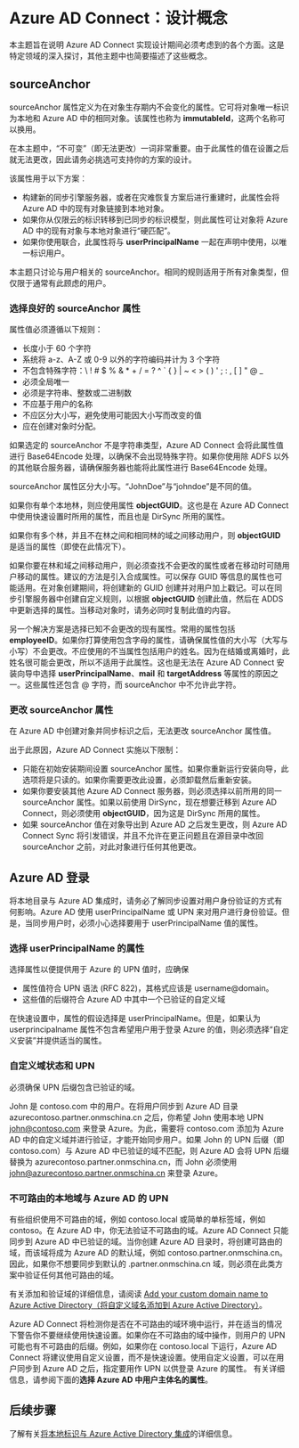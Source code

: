 <properties
   pageTitle="Azure AD Connect：设计概念 | Azure"
   description="本主题详细说明某些实现设计方面的问题"
   services="active-directory"
   documentationCenter=""
   authors="AndKjell"
   manager="stevenpo"
   editor=""/>

<tags
   ms.service="active-directory"
   ms.date="04/20/2016"
   wacn.date="06/14/2016"/>

# Azure AD Connect：设计概念
本主题旨在说明 Azure AD Connect 实现设计期间必须考虑到的各个方面。这是特定领域的深入探讨，其他主题中也简要描述了这些概念。

## <a name="sourceAnchor"></a>sourceAnchor
sourceAnchor 属性定义为在对象生存期内不会变化的属性。它可将对象唯一标识为本地和 Azure AD 中的相同对象。该属性也称为 **immutableId**，这两个名称可以换用。

在本主题中，“不可变”（即无法更改）一词非常重要。由于此属性的值在设置之后就无法更改，因此请务必挑选可支持你的方案的设计。

该属性用于以下方案︰

- 构建新的同步引擎服务器，或者在灾难恢复方案后进行重建时，此属性会将 Azure AD 中的现有对象链接到本地对象。
- 如果你从仅限云的标识转移到已同步的标识模型，则此属性可让对象将 Azure AD 中的现有对象与本地对象进行“硬匹配”。
- 如果你使用联合，此属性将与 **userPrincipalName** 一起在声明中使用，以唯一标识用户。

本主题只讨论与用户相关的 sourceAnchor。相同的规则适用于所有对象类型，但仅限于通常有此顾虑的用户。

### 选择良好的 sourceAnchor 属性
属性值必须遵循以下规则：

- 长度小于 60 个字符
- 系统将 a-z、A-Z 或 0-9 以外的字符编码并计为 3 个字符
- 不包含特殊字符：&#92; ! # $ % & * + / = ? ^ &#96; { } | ~ < > ( ) ' ; : , [ ] " @ \_
- 必须全局唯一
- 必须是字符串、整数或二进制数
- 不应基于用户的名称
- 不应区分大小写，避免使用可能因大小写而改变的值
- 应在创建对象时分配。


如果选定的 sourceAnchor 不是字符串类型，Azure AD Connect 会将此属性值进行 Base64Encode 处理，以确保不会出现特殊字符。如果你使用除 ADFS 以外的其他联合服务器，请确保服务器也能将此属性进行 Base64Encode 处理。

sourceAnchor 属性区分大小写。“JohnDoe”与“johndoe”是不同的值。

如果你有单个本地林，则应使用属性 **objectGUID**。这也是在 Azure AD Connect 中使用快速设置时所用的属性，而且也是 DirSync 所用的属性。

如果你有多个林，并且不在林之间和相同林的域之间移动用户，则 **objectGUID** 是适当的属性（即使在此情况下）。

如果你要在林和域之间移动用户，则必须查找不会更改的属性或者在移动时可随用户移动的属性。建议的方法是引入合成属性。可以保存 GUID 等信息的属性也可能适用。在对象创建期间，将创建新的 GUID 创建并对用户加上戳记。可以在同步引擎服务器中创建自定义规则，以根据 **objectGUID** 创建此值，然后在 ADDS 中更新选择的属性。当移动对象时，请务必同时复制此值的内容。

另一个解决方案是选择已知不会更改的现有属性。常用的属性包括 **employeeID**。如果你打算使用包含字母的属性，请确保属性值的大小写（大写与小写）不会更改。不应使用的不当属性包括用户的姓名。因为在结婚或离婚时，此姓名很可能会更改，所以不适用于此属性。这也是无法在 Azure AD Connect 安装向导中选择 **userPrincipalName**、**mail** 和 **targetAddress** 等属性的原因之一。这些属性还包含 @ 字符，而 sourceAnchor 中不允许此字符。


### 更改 sourceAnchor 属性
在 Azure AD 中创建对象并同步标识之后，无法更改 sourceAnchor 属性值。

出于此原因，Azure AD Connect 实施以下限制：

- 只能在初始安装期间设置 sourceAnchor 属性。如果你重新运行安装向导，此选项将是只读的。如果你需要更改此设置，必须卸载然后重新安装。
- 如果你要安装其他 Azure AD Connect 服务器，则必须选择以前所用的同一 sourceAnchor 属性。如果以前使用 DirSync，现在想要迁移到 Azure AD Connect，则必须使用 **objectGUID**，因为这是 DirSync 所用的属性。
- 如果 sourceAnchor 值在对象导出到 Azure AD 之后发生更改，则 Azure AD Connect Sync 将引发错误，并且不允许在更正问题且在源目录中改回 sourceAnchor 之前，对此对象进行任何其他更改。

## Azure AD 登录

将本地目录与 Azure AD 集成时，请务必了解同步设置对用户身份验证的方式有何影响。Azure AD 使用 userPrincipalName 或 UPN 来对用户进行身份验证。但是，当同步用户时，必须小心选择要用于 userPrincipalName 值的属性。

### 选择 userPrincipalName 的属性

选择属性以便提供用于 Azure 的 UPN 值时，应确保

* 属性值符合 UPN 语法 (RFC 822)，其格式应该是 username@domain。
* 这些值的后缀符合 Azure AD 中其中一个已验证的自定义域

在快速设置中，属性的假设选择是 userPrincipalName。但是，如果认为 userprincipalname 属性不包含希望用户用于登录 Azure 的值，则必须选择“自定义安装”并提供适当的属性。

### 自定义域状态和 UPN
必须确保 UPN 后缀包含已验证的域。

John 是 contoso.com 中的用户。在将用户同步到 Azure AD 目录 azurecontoso.partner.onmschina.cn 之后，你希望 John 使用本地 UPN john@contoso.com 来登录 Azure。为此，需要将 contoso.com 添加为 Azure AD 中的自定义域并进行验证，才能开始同步用户。如果 John 的 UPN 后缀（即 contoso.com）与 Azure AD 中已验证的域不匹配，则 Azure AD 会将 UPN 后缀替换为 azurecontoso.partner.onmschina.cn，而 John 必须使用 john@azurecontoso.partner.onmschina.cn 来登录 Azure。

### 不可路由的本地域与 Azure AD 的 UPN
有些组织使用不可路由的域，例如 contoso.local 或简单的单标签域，例如 contoso。在 Azure AD 中，你无法验证不可路由的域。Azure AD Connect 只能同步到 Azure AD 中已验证的域。当你创建 Azure AD 目录时，将创建可路由的域，而该域将成为 Azure AD 的默认域，例如 contoso.partner.onmschina.cn。因此，如果你不想要同步到默认的 .partner.onmschina.cn 域，则必须在此类方案中验证任何其他可路由的域。

有关添加和验证域的详细信息，请阅读 [Add your custom domain name to Azure Active Directory（将自定义域名添加到 Azure Active Directory）](/documentation/articles/active-directory-add-domain)。

Azure AD Connect 将检测你是否在不可路由的域环境中运行，并在适当的情况下警告你不要继续使用快速设置。如果你在不可路由的域中操作，则用户的 UPN 可能也有不可路由的后缀。例如，如果你在 contoso.local 下运行，Azure AD Connect 将建议使用自定义设置，而不是快速设置。使用自定义设置，可以在用户同步到 Azure AD 之后，指定要用作 UPN 以供登录 Azure 的属性。
有关详细信息，请参阅下面的**选择 Azure AD 中用户主体名的属性**。

## 后续步骤
了解有关[将本地标识与 Azure Active Directory 集成](/documentation/articles/active-directory-aadconnect)的详细信息。

<!---HONumber=Mooncake_0606_2016-->